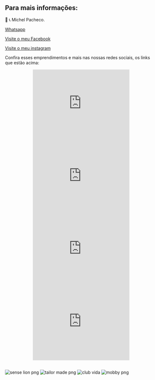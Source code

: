 

## Para mais informações: 




📲 📞 Michel Pacheco.

<a href="https://wa.me/message/L2W26WS2QTOHB1">Whatsapp</a>

<a href="https://www.facebook.com/Michelimovel"> Visite o meu Facebook</a> 

<a href="https://www.instagram.com/michel_imoveis/">Visite o meu instagram</a>

Confira esses emprendimentos e mais nas nossas redes sociais, os links que estão acima:

<center>
<embed src="https://user-images.githubusercontent.com/67074775/117096822-81ac5880-ad40-11eb-8d5f-78f62aead702.mp4" width="320" height="240">

<embed src="https://user-images.githubusercontent.com/67074775/117096831-8b35c080-ad40-11eb-960a-3d6db87831e3.mp4" width="320" height="240">

<embed src="https://user-images.githubusercontent.com/67074775/117096841-92f56500-ad40-11eb-91bc-10456ae93b8c.mp4" width="320" height="240">

<embed src="https://user-images.githubusercontent.com/67074775/117096979-e798e000-ad40-11eb-93b1-7536d7f0c6a2.mp4" width="320" height="240">

</center>

<br>





![sense lion png](https://user-images.githubusercontent.com/67074775/117223036-2e3f1680-ade3-11eb-833d-4d270ea445d0.png)
![tailor made png](https://user-images.githubusercontent.com/67074775/117223037-2ed7ad00-ade3-11eb-89de-cda564a24ccd.png)
![club vida](https://user-images.githubusercontent.com/67074775/117223352-d6ed7600-ade3-11eb-9bd6-82aa5c2a7ece.png)
![mobby png](https://user-images.githubusercontent.com/67074775/117223074-49118b00-ade3-11eb-8d83-8faea87324a0.png)





